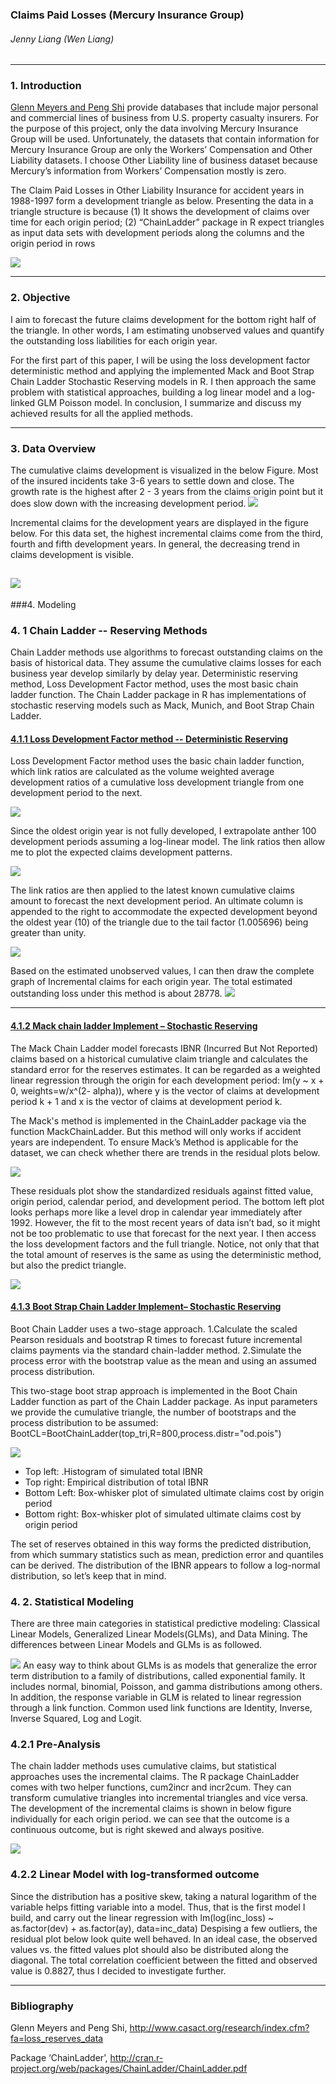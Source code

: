 ### Claims Paid Losses (Mercury Insurance Group)
###### _Jenny Liang (Wen Liang)_


----

### 1. Introduction

[Glenn Meyers and Peng Shi](http://www.casact.org/research/index.cfm?fa=loss_reserves_data) provide databases that include major personal and commercial lines of business from U.S. property casualty insurers. For the purpose of this project, only
the data involving Mercury Insurance Group will be used. Unfortunately, the datasets that contain information for Mercury Insurance Group are only the Workers’ Compensation and Other Liability datasets. I choose Other Liability line of business dataset because Mercury’s information from Workers’ Compensation mostly is zero. 

The Claim Paid Losses in Other Liability Insurance for accident years in 1988-1997 form a development triangle as below. Presenting the data in a triangle structure is because (1) It shows the development of claims over time for each origin period; (2) “ChainLadder” package in R expect triangles as input data sets with development periods along the columns and the origin period in rows

![](https://raw.githubusercontent.com/wliang88/ClaimsLossAnalysis/master/Data/Triangle_Data.png)

----

### 2. Objective

I aim to forecast the future claims development for the bottom right half of the triangle. In other words, I am estimating unobserved values and quantify the outstanding loss liabilities for each origin year. 

For the first part of this paper, I will be using the loss development factor deterministic method and applying the implemented Mack and Boot Strap Chain Ladder Stochastic Reserving models in R. I then approach the same problem with statistical approaches, building a log linear model and a log-linked GLM Poisson model. In conclusion, I summarize and discuss my achieved results for all the applied methods. 


----

### 3. Data Overview

The cumulative claims development is visualized in the below Figure. Most of the insured incidents take 3-6 years to settle down and close. The growth rate is the highest after 2 - 3 years from the claims origin point but it does slow down with the increasing development period. 
![](https://raw.githubusercontent.com/wliang88/ClaimsLossAnalysis/master/Data/Rplot_CumClaim.png)

Incremental claims for the development years are displayed in the figure below. For this data set, the highest incremental claims come from the third, fourth and fifth development years. In general, the decreasing trend in claims development is visible. 

![](https://raw.githubusercontent.com/wliang88/ClaimsLossAnalysis/master/Plots/2.png)
----

###4. Modeling

### 4. 1 Chain Ladder -- Reserving Methods

Chain Ladder methods use algorithms to forecast outstanding claims on the basis of historical data. They assume the cumulative claims losses for each business year develop similarly by delay year. Deterministic reserving method, Loss Development Factor method, uses the most basic chain ladder function. The Chain Ladder package in R has implementations of stochastic reserving models such as Mack, Munich, and Boot Strap Chain Ladder.

####  [4.1.1	Loss Development Factor method -- Deterministic  Reserving](http://www.riskmanagementblog.com/2011/10/03/understanding-loss-development-factors/)
Loss Development Factor method uses the basic chain ladder function, which link ratios are calculated as the volume weighted average development ratios of a cumulative loss development triangle from one development period to the next.

![](https://raw.githubusercontent.com/wliang88/ClaimsLossAnalysis/master/Plots/15.png)

Since the oldest origin year is not fully developed, I extrapolate anther 100 development periods assuming a log-linear model. The link ratios then allow me to plot the expected claims development patterns. 

![](https://raw.githubusercontent.com/wliang88/ClaimsLossAnalysis/master/Plots/3.png)

The link ratios are then applied to the latest known cumulative claims amount to forecast the next development period. An ultimate column is appended to the right to accommodate the expected development beyond the oldest year (10) of the triangle due to the tail factor (1.005696) being greater than unity. 

![](https://raw.githubusercontent.com/wliang88/ClaimsLossAnalysis/master/Plots/4.png)

Based on the estimated unobserved values, I can then draw the complete graph of Incremental claims for each origin year. The total estimated outstanding loss under this method is about 28778. 
![](https://raw.githubusercontent.com/wliang88/ClaimsLossAnalysis/master/Plots/5.png)

----

#### [4.1.2	Mack chain ladder Implement – Stochastic Reserving](http://www.casact.net/library/astin/vol23no2/213.pdf)

The Mack Chain Ladder model forecasts IBNR (Incurred But Not Reported) claims based on a historical cumulative claim triangle and calculates the standard error for the reserves estimates. It can be regarded as a weighted linear regression through the origin for each development period: lm(y ~ x + 0, weights=w/x^(2- alpha)), where y is the vector of claims at development period k + 1 and x is the vector of claims at development period k.


The Mack's method is implemented in the ChainLadder package via the function MackChainLadder. But this method will only works if accident years are independent. To ensure Mack’s Method is applicable for the dataset, we can check whether there are trends in the residual plots below.

![](https://raw.githubusercontent.com/wliang88/ClaimsLossAnalysis/master/Plots/6.png)

These residuals plot show the standardized residuals against fitted value, origin period, calendar period, and development period. The bottom left plot looks perhaps more like a level drop in calendar year immediately after 1992. However, the fit to the most recent years of data isn’t bad, so it might not be too problematic to use that forecast for the next year. I then access the loss development factors and the full triangle. Notice, not only that that the total amount of reserves is the same as using the deterministic method, but also the predict triangle.  

![](https://raw.githubusercontent.com/wliang88/ClaimsLossAnalysis/master/Plots/7.png)

#### [4.1.3	 Boot Strap Chain Ladder Implement– Stochastic Reserving ](http://www.variancejournal.org/issues/02-02/266.pdf)
Boot Chain Ladder uses a two-stage approach. 1.Calculate the scaled Pearson residuals and bootstrap R times to forecast future incremental claims payments via the standard chain-ladder method. 2.Simulate the process error with the bootstrap value as the mean and using an assumed process distribution.

This two-stage boot strap approach is implemented in the Boot Chain Ladder function as part of the Chain Ladder package. As input parameters we provide the cumulative triangle, the number of bootstraps and the process distribution to be assumed: 
BootCL=BootChainLadder(top_tri,R=800,process.distr="od.pois")

![](https://raw.githubusercontent.com/wliang88/ClaimsLossAnalysis/master/Plots/8.png)
- Top left: .Histogram of simulated total IBNR
- Top right: Empirical distribution of total IBNR
- Bottom Left: Box-whisker plot of simulated ultimate claims cost by origin period
- Bottom right: Box-whisker plot of simulated ultimate claims cost by origin period

The set of reserves obtained in this way forms the predicted distribution, from which summary statistics such as mean, prediction error and quantiles can be derived. The distribution of the IBNR appears to follow a log-normal distribution, so let’s keep that in mind. 

### 4. 2. Statistical Modeling
There are three main categories in statistical predictive modeling: Classical Linear Models, Generalized Linear Models(GLMs), and Data Mining. The differences between Linear Models and GLMs is as followed.

![](https://raw.githubusercontent.com/wliang88/ClaimsLossAnalysis/master/Plots/9.png)
An easy way to think about GLMs is as models that generalize the error term distribution to a family of distributions, called exponential family. It includes normal, binomial, Poisson, and gamma distributions among others. In addition, the response variable in GLM is related to linear regression through a link function. Common used link functions are Identity, Inverse, Inverse Squared, Log and Logit. 

### 4.2.1 Pre-Analysis  
 
The chain ladder methods uses cumulative claims, but statistical approaches uses the incremental claims. The R package ChainLadder comes with two helper functions, cum2incr and incr2cum. They can transform cumulative triangles into incremental triangles and vice versa. The development of the incremental claims is shown in below figure individually for each origin period. we can see that the outcome is a continuous outcome, but is right skewed and always positive. 

![](https://raw.githubusercontent.com/wliang88/ClaimsLossAnalysis/master/Plots/10.png)

### 4.2.2 Linear Model with log-transformed outcome 
Since the distribution has a positive skew, taking a natural logarithm of the variable helps fitting variable into a model. Thus, that is the first model I build, and carry out the linear regression with 
      lm(log(inc_loss) ~ as.factor(dev) + as.factor(ay), data=inc_data) 
Despising a few outliers, the residual plot below look quite well behaved. In an ideal case, the observed values vs. the fitted values plot should also be distributed along the diagonal. The total correlation coefficient between the fitted and observed value is 0.8827, thus I decided to investigate further. 




----

### Bibliography
Glenn Meyers and Peng Shi, http://www.casact.org/research/index.cfm?fa=loss_reserves_data

Package ‘ChainLadder’, http://cran.r-project.org/web/packages/ChainLadder/ChainLadder.pdf


